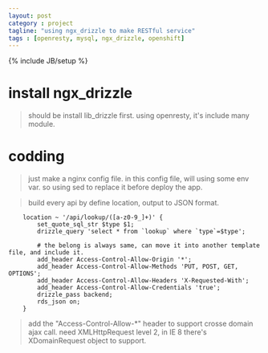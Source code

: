 ```yaml
---
layout: post
category : project
tagline: "using ngx_drizzle to make RESTful service"
tags : [openresty, mysql, ngx_drizzle, openshift]
---
```

{% include JB/setup %}

# install ngx_drizzle
> should be install lib_drizzle first.
> using openresty, it's include many module.

# codding
> just make a nginx config file.
> in this config file, will using some env var. so using sed to replace it before deploy the app.



> build every api by define location, output to JSON format.
```
    location ~ '/api/lookup/([a-z0-9_]+)' {
        set_quote_sql_str $type $1;
        drizzle_query 'select * from `lookup` where `type`=$type';

        # the belong is always same, can move it into another template file, and include it.
        add_header Access-Control-Allow-Origin '*';
        add_header Access-Control-Allow-Methods 'PUT, POST, GET, OPTIONS';
        add_header Access-Control-Allow-Headers 'X-Requested-With';
        add_header Access-Control-Allow-Credentials 'true';
        drizzle_pass backend;
        rds_json on;
    }
```

> add the "Access-Control-Allow-*" header to support crosse domain ajax call.
> need XMLHttpRequest level 2, in IE 8 there's XDomainRequest object to support.
